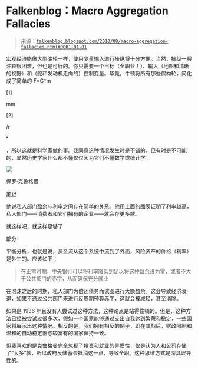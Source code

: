 <!--yml

类别：未分类

日期：2024 年 5 月 12 日 21:23:37

-->

# Falkenblog：Macro Aggregation Fallacies

> 来源：[`falkenblog.blogspot.com/2010/08/macro-aggregation-fallacies.html#0001-01-01`](http://falkenblog.blogspot.com/2010/08/macro-aggregation-fallacies.html#0001-01-01)

宏观经济能像大型油轮一样，使用少量输入进行操纵将十分方便。当然，操纵一艘油轮很困难，但也是可行的。你只需要一个目标（全职业！）、输入（地图和清晰的视野）和（舵和发动机走向的）控制变量。毕竟，牛顿将所有那些假构轮，简化成了简单的 F=G*m

[1]

mm

[2]

/r

²

，所以这就是科学家做的事。我同意这种情况发生时是不错的，但有时是不可能的，显然历史学家什么都不懂仅仅因为它们不懂数学或统计学。

![](https://blogger.googleusercontent.com/img/b/R29vZ2xl/AVvXsEiNxYDO8Gi6UlMykQbzdq_LKcqnAfi0Y_JURwSiASWyjARjimHhpzagTdP7d5NiiX9HVh86_thofmG3c8RRK8nWq4ylGuv0jHmJJLVflUvmeeim0PTgO3HOQB0Ir9wBWUQt3rP0Tw/s1600/koo1b.gif)

保罗·克鲁格曼

[笔记](http://krugman.blogs.nytimes.com/2010/08/17/notes-on-koo-wonkish/)

他说私人部门盈余与利率之间存在简单的关系。他用上面的图表证明了利率越高，私人部门——消费者和它们拥有的企业——就会存更多款。

就这样吧，就这样足够了

部分

平衡分析，也就是说，资金流从这个系统中流到了外面，风险资产的价格（利率）是外生的。应该如下：

> 在正常时期，中央银行可以将利率降低到足以将这种盈余设为零，或者不大于公共部门的赤字，从而确保充分就业

在泡沫之后的时期，私人部门为偿还债务而试图进行大额盈余。这会导致经济衰退，如果不通过公共部门来进行反周期预算赤字，这就会被减轻，甚至消除。

如果是 1936 年且没有人尝试过这种方法，这种论点是站得住铺的。但是，这种方法已经被尝试过很多次，假如一个国家能够通过支出自我达到繁荣和稳定，一些国家将展示出这种情况。相反的是，我们拥有相反的例子，即在其战后，财政限制和温和的自动稳定器与较富有的国家保持一致。

但我喜欢的是克鲁格曼完全忽视了投资和就业的异质性，仅是认为人和公司存储了“太多”款，所以政府反储蓄会抵消这一点，导致全职。这种思维方式是深具误导性的。
